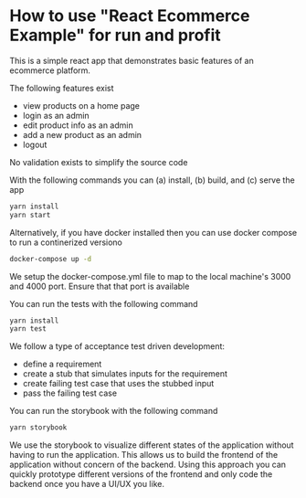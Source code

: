 # How to use "React Ecommerce Example" for run and profit

This is a simple react app that demonstrates basic features of an ecommerce platform.

The following features exist
 * view products on a home page
 * login as an admin
 * edit product info as an admin
 * add a new product as an admin
 * logout

No validation exists to simplify the source code

With the following commands you can (a) install, (b) build, and (c) serve the app

```bash
yarn install
yarn start
```

Alternatively, if you have docker installed then you can use docker compose to run a continerized versiono

```bash
docker-compose up -d
```

We setup the docker-compose.yml file to map to the local machine's 3000 and 4000 port. Ensure that that port is available

You can run the tests with the following command

```bash
yarn install
yarn test
```

We follow a type of acceptance test driven development:
 * define a requirement
 * create a stub that simulates inputs for the requirement
 * create failing test case that uses the stubbed input
 * pass the failing test case

 You can run the storybook with the following command

 ```bash
yarn storybook
 ```

 We use the storybook to visualize different states of the application without having to run the application. This allows us to build the frontend of the application without concern of the backend. Using this approach you can quickly prototype different versions of the frontend and only code the backend once you have a UI/UX you like.